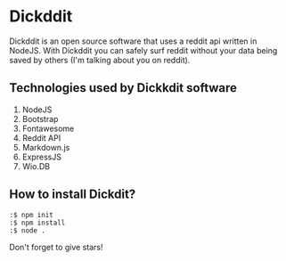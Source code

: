 # Dickddit
Dickddit is an open source software that uses a reddit api written in NodeJS. With Dickddit you can safely surf reddit without your data being saved by others (I'm talking about you on reddit).

## **Technologies used by Dickkdit software**

 1. NodeJS
 2. Bootstrap
 3. Fontawesome
 4. Reddit API
 5. Markdown.js
 6. ExpressJS
 7. Wio.DB

## How to install Dickdit?
    :$ npm init
    :$ npm install
    :$ node .

Don't forget to give stars!
